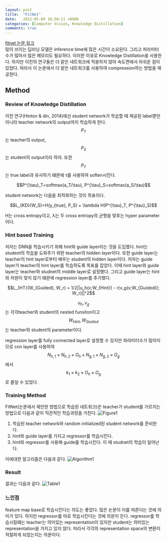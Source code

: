 ```yaml
---
layout: post
title:  "FitNet"
date:   2022-05-09 18:50:11 +0900
categories: [Computer Vision, Knowledge Distillation]
comments: true
---
```


[fitnet 논문 링크](https://arxiv.org/abs/1412.6550)   
많이 쓰이는 딥러닝 모델은 inference time에 많은 시간이 소요된다. 그리고 파라미터 수가 많아서 많은 메모리도 필요하다.
이러한 이유로 Knowledge Distillation을 사용한다.
하지만 이전의 연구들은 더 얕은 네트워크에 적용하지 않아 속도면에서 아쉬운 점이 있었다.
따라서 이 논문에서 더 얕은 네트워크를 사용하여 compression하는 방법을 제공한다.

## Method
### Review of Knowledge Distillation

이전 연구(Hinton & din, 2014)에선 student network가 학습할 때 제공된 label뿐만 아니라 teacher network의 output까지 학습하게 한다.
$$P_T$$는 teacher의 output, $$P_S$$는 student의 output이라 하자.
또한 $$P_T$$는 true label과 유사하기 떄문에 τ를 사용하여 soften시킨다.  

<center>
$$P^{\tau}_T=softmax(a_T/\tau), P^{\tau}_S=softmax(a_S/\tau)$$  
</center>

student network는 다음을 최적화하는 것이 목표이다.
<center>
$$L_{KD}(W_S)=H(y_{true}, P_S) + \lambda H(P^{\tau}_T, P^{\tau}_S)$$  
</center>

H는 cross entropy이고, λ는 두 cross entropy의 균형을 맞추는 hyper parameter이다.

### Hint based Training
저자는 DNN을 학습시키기 위해 hint와 guide layer라는 것을 도입했다. hint는 student의 학습을 도와주기 위한 teacher의 hidden layer이다. 
또한 guide layer는 teacher의 hint layer로부터 배우는 student의 hidden layer이다.
저자는 guide layer가 teacher의 hint layer를 학습하도록 목표를 잡았다.
이때 hint layer와 guide layer는 teacher와 studnet의 middle layer로 설정했다.
그리고 guide layer는 hint와 차원이 맞지 않기 떄문에 regression layer를 추가했다.

<center>
$$L_{HT}(W_{Guided}, W_r) = 1/2||u_h(x;W_{Hint}) - r(v_g(x;W_{Guided}); W_r)||^2$$  
</center>

$$u_h, v_g$$는 각각teacher와 student의 nested funsiton이고 $$W_{Hint}, W_{Guided}$$는 teacher와 student의 parameter이다.  

regression layer를 fully connected layer로 설정할 수 있지만 파라미터수가 많아지므로 cnn layer를 사용하여
$$N_{h,1} \times N_{h,2} \times O_{h} \times N_{g,1} \times N_{g,2} \times O_{g}$$ 에서 $$k_1 \times k_2 \times O_{h} \times O_{g}$$로 줄일 수 있었다.

### Training Method
FitNet(논문에서 제안한 방법으로 학습된 네트워크)은 teacher가 student를 가르치는 방법으로 다음과 같이 직관적인 학습과정을 거친다.
![Figure1](https://user-images.githubusercontent.com/40621030/167399813-49155f46-ad13-47ea-baca-3f4ddcfa7f49.png)
1. 학습된 teacher network와 random initialized된 student network를 준비한다.
2. hint와 guide layer를 가지고 regressor를 학습시킨다.
3. hint와 regressor를 사용해 guide를 학습시킨다. 이 때 studnet의 학습이 일어난다.

이에대한 알고리즘은 다음과 같다.
![Algorithm1](https://user-images.githubusercontent.com/40621030/167399823-c6670e51-a34b-43a6-835c-81ffddb5bda5.png)


### Result
결과는 다음과 같다.
![Table1](https://user-images.githubusercontent.com/40621030/167399991-3448ef8f-7f06-4229-9aba-47198f22a660.png)


### 느낀점
feature map base로 학습시킨다는 의도는 좋았다. 많은 논문이 이를 따른다는 것에 의미가 있다. 하지만 regressor를 따로 학습시킨다는 것에 의문이 든다.
regressor를 학습시킬떄는 teacher는 의미있는 representation이 있지만 student는 의미있는 representation을 가지고 있지 않다. 
따라서 각각의 representation space의 변환이 적절하게 되었는지는 의문이다.